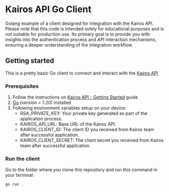 # Kairos API Go Client
Golang example of a client designed for integration with the Kairos API. Please note that this code is intended solely for educational purposes and is not suitable for production use. Its primary goal is to provide you with insights into the authentication process and API interaction mechanisms, ensuring a deeper understanding of the integration workflow.

## Getting started
This is a pretty basic Go client to connect and interact with the [Kairos API](https://kairos-api.readme.io/)

### Prerequisites
1. Follow the instructions on [Kairos API - Getting Started](https://kairos-api.readme.io/reference/getting-started) guide
2. [Go](https://go.dev/doc/install) _(version > 1.20)_ installed
3. Following environment variables setup on your device:
    - RSA_PRIVATE_KEY: Your private key generated as part of the application process.
    - KAIROS_API_URL: Base URL of the Kairos API.
    - KAIROS_CLIENT_ID: The client ID you received from Kairos team after successful application.
    - KAIROS_CLIENT_SECRET: The client secret you received from Kairos team after successful application.

### Run the client
Go to the folder where you clone this repository and run this command in your terminal:
```bash
go run .
```